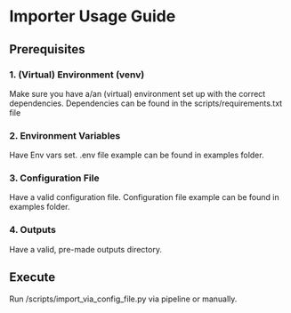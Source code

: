 # Importer Usage Guide

## Prerequisites

### 1. (Virtual) Environment (venv)
Make sure you have a/an (virtual) environment set up with the correct dependencies.
Dependencies can be found in the scripts/requirements.txt file

### 2. Environment Variables
Have Env vars set. .env file example can be found in examples folder.

### 3. Configuration File
Have a valid configuration file. Configuration file example can be found in examples folder.

### 4. Outputs
Have a valid, pre-made outputs directory.


## Execute
Run /scripts/import_via_config_file.py via pipeline or manually.
